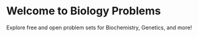 # Welcome to Biology Problems

Explore free and open problem sets for Biochemistry, Genetics, and more!
